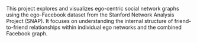This project explores and visualizes ego-centric social network graphs using the ego-Facebook dataset from the Stanford Network Analysis Project (SNAP). It focuses on understanding the internal structure of friend-to-friend relationships within individual ego networks and the combined Facebook graph.
